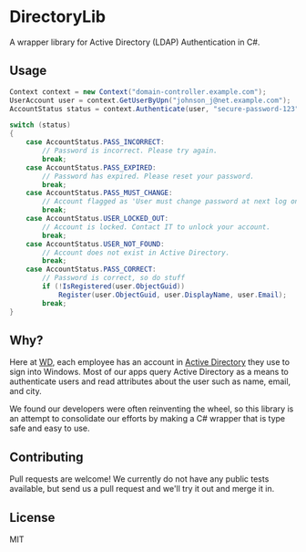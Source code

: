 # DirectoryLib
A wrapper library for Active Directory (LDAP) Authentication in C#.

## Usage
```cs
Context context = new Context("domain-controller.example.com");
UserAccount user = context.GetUserByUpn("johnson_j@net.example.com");
AccountStatus status = context.Authenticate(user, "secure-password-123");

switch (status)
{
    case AccountStatus.PASS_INCORRECT:
        // Password is incorrect. Please try again.
        break;
    case AccountStatus.PASS_EXPIRED:
        // Password has expired. Please reset your password.
        break;
    case AccountStatus.PASS_MUST_CHANGE:
        // Account flagged as 'User must change password at next log on.';
        break;
    case AccountStatus.USER_LOCKED_OUT:
        // Account is locked. Contact IT to unlock your account.
        break;
    case AccountStatus.USER_NOT_FOUND:
        // Account does not exist in Active Directory.
        break;
    case AccountStatus.PASS_CORRECT:
        // Password is correct, so do stuff
		if (!IsRegistered(user.ObjectGuid))
    		Register(user.ObjectGuid, user.DisplayName, user.Email);
        break;
}
```

## Why?
Here at [WD](http://wdc.com), each employee has an account in [Active Directory](https://en.wikipedia.org/wiki/Active_Directory) they use to sign into Windows. Most of our apps query Active Directory as a means to authenticate users and read attributes about the user such as name, email, and city.

We found our developers were often reinventing the wheel, so this library is an attempt to consolidate our efforts by making a C# wrapper that is type safe and easy to use.

## Contributing
Pull requests are welcome! We currently do not have any public tests available, but send us a pull request and we'll try it out and merge it in.

## License
MIT